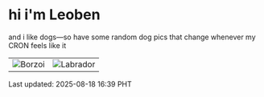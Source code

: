 # hi i'm Leoben

and i like dogs—so have some random dog pics that change whenever my CRON feels like it

|  |  |
|--------|----------|
| ![Borzoi](https://random-dog-vercel.vercel.app/api/random-borzoi?v=1755506383) | ![Labrador](https://random-dog-vercel.vercel.app/api/random-labrador?v=1755506383) |

Last updated: 2025-08-18 16:39 PHT

